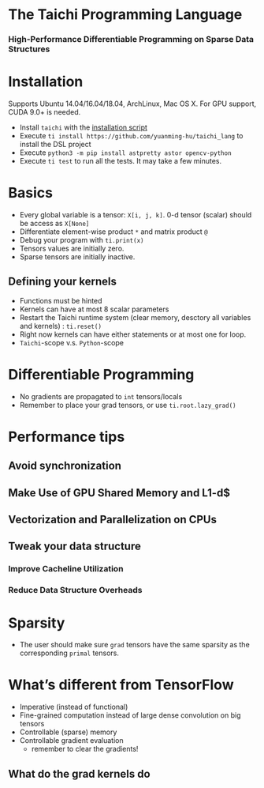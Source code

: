 # The **Taichi** Programming Language
### High-Performance Differentiable Programming on Sparse Data Structures

# Installation
Supports Ubuntu 14.04/16.04/18.04, ArchLinux, Mac OS X. For GPU support, CUDA 9.0+ is needed.

 - Install `taichi` with the [installation script](https://taichi.readthedocs.io/en/latest/installation.html#ubuntu-arch-linux-and-mac-os-x)
 - Execute `ti install https://github.com/yuanming-hu/taichi_lang` to install the DSL project
 - Execute `python3 -m pip install astpretty astor opencv-python`
 - Execute `ti test` to run all the tests. It may take a few minutes.

# Basics
 - Every global variable is a tensor: `X[i, j, k]`. 0-d tensor (scalar) should be access as `X[None]`
 - Differentiate element-wise product `*` and matrix product `@`
 -	Debug your program with `ti.print(x)`
 - Tensors values are initially zero.
 - Sparse tensors are initially inactive.
 
## Defining your kernels
 - Functions must be hinted
 - Kernels can have at most 8 scalar parameters
 - Restart the Taichi runtime system (clear memory, desctory all variables and kernels) : `ti.reset()`
 - Right now kernels can have either statements or at most one for loop.
 - `Taichi`-scope v.s. `Python`-scope

# Differentiable Programming
 - No gradients are propagated to `int` tensors/locals
 - Remember to place your grad tensors, or use `ti.root.lazy_grad()`

# Performance tips
## Avoid synchronization
## Make Use of GPU Shared Memory and L1-d$
## Vectorization and Parallelization on CPUs

## Tweak your data structure
### Improve Cacheline Utilization
### Reduce Data Structure Overheads
### 

# Sparsity
 - The user should make sure `grad` tensors have the same sparsity as the corresponding `primal` tensors.

# What’s different from TensorFlow
 - Imperative (instead of functional)
 - Fine-grained computation instead of large dense convolution on big tensors
 - Controllable (sparse) memory
 - Controllable gradient evaluation 
   - remember to clear the gradients!
## What do the grad kernels do
